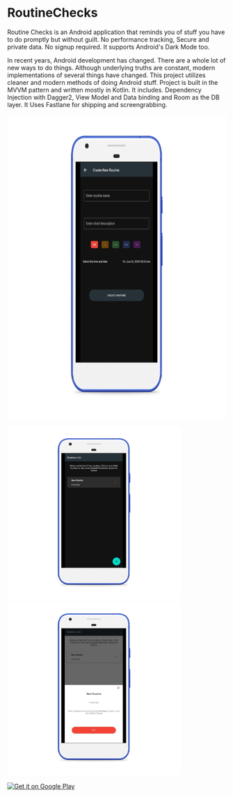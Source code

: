 #  RoutineChecks
  

Routine Checks is an Android application that reminds you of stuff you have to do promptly but without guilt. No performance tracking, Secure and private data. No signup required. It supports Android's Dark Mode too.

In recent years, Android development has changed. There are a whole lot of new ways to do things. Although underlying truths are constant, modern implementations of several things have changed. This project utilizes cleaner and modern methods of doing Android stuff. Project is built in the MVVM pattern and written mostly in Kotlin. It includes. Dependency Injection with Dagger2, View Model and Data binding and Room as the DB layer. It Uses Fastlane for shipping and screengrabbing.
<p align="center">  
<img src="documentation/rc_screenCreat.png" height="700" />  
</p>  
<div>  
<img src="documentation/sc6_pixel_really_blue_portrait.png" height="400" />  
<img src="documentation/rc_screenDetails.png" height="400" />  
</div>  
  

<a href='https://play.google.com/store/apps/details?id=com.john.itoo.routinecheckks&pcampaignid=pcampaignidMKT-Other-global-all-co-prtnr-py-PartBadge-Mar2515-1'><img alt='Get it on Google Play' src='https://play.google.com/intl/en_us/badges/static/images/badges/en_badge_web_generic.png'/></a>